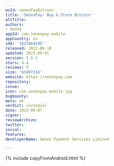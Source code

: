 ```yaml
---
wsId: senexPayBitcoin
title: 'SenexPay: Buy & Store Bitcoin'
altTitle: 
authors:
- danny
appId: com.senexpay.mobile
appCountry: us
idd: '1627864145'
released: 2022-08-18
updated: 2023-09-01
version: 1.5.1
stars: 4.4
reviews: 9
size: '63497216'
website: https://senexpay.com
repository: 
issue: 
icon: com.senexpay.mobile.jpg
bugbounty: 
meta: ok
verdict: custodial
date: 2023-09-07
signer: 
reviewArchive: 
twitter: 
social: 
features: 
developerName: Senex Payment Services Limited

---
```


{% include copyFromAndroid.html %}
